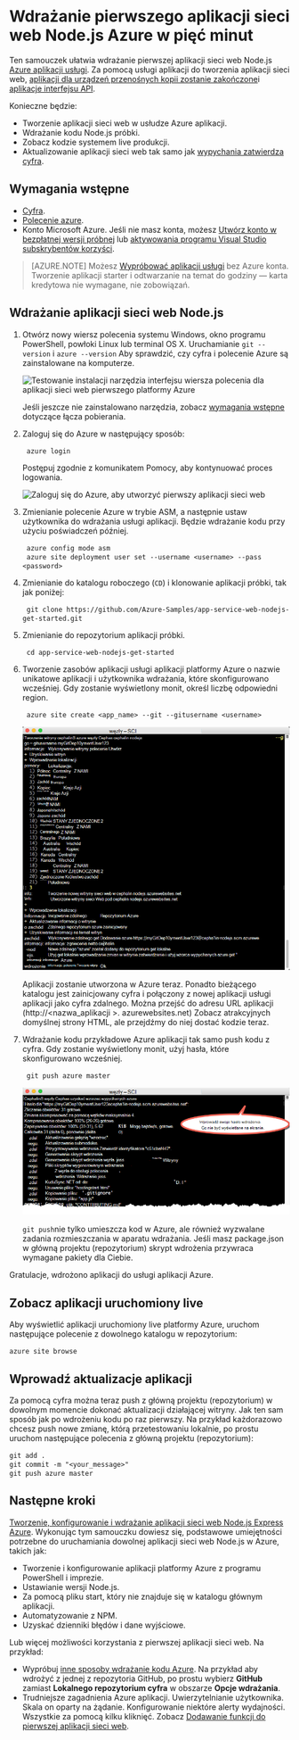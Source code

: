 <properties 
    pageTitle="Wdrażanie aplikacji sieci web Node.js Azure w pięć minut | Microsoft Azure" 
    description="Dowiedz się, jak łatwo jest uruchamianie aplikacji sieci web w aplikacji usługi wdrażając aplikacji próbki. Rozpocznij szybkie wykonanie rzeczywistego rozwoju a wyniki są od razu." 
    services="app-service\web"
    documentationCenter=""
    authors="cephalin"
    manager="wpickett"
    editor=""
/>

<tags
    ms.service="app-service-web"
    ms.workload="web"
    ms.tgt_pltfrm="na"
    ms.devlang="na"
    ms.topic="hero-article"
    ms.date="10/13/2016" 
    ms.author="cephalin"
/>
    
# <a name="deploy-your-first-nodejs-web-app-to-azure-in-five-minutes"></a>Wdrażanie pierwszego aplikacji sieci web Node.js Azure w pięć minut

Ten samouczek ułatwia wdrażanie pierwszej aplikacji sieci web Node.js [Azure aplikacji usługi](../app-service/app-service-value-prop-what-is.md).
Za pomocą usługi aplikacji do tworzenia aplikacji sieci web, [aplikacji dla urządzeń przenośnych kopii zostanie zakończone](/documentation/learning-paths/appservice-mobileapps/)i [aplikacje interfejsu API](../app-service-api/app-service-api-apps-why-best-platform.md).

Konieczne będzie: 

- Tworzenie aplikacji sieci web w usłudze Azure aplikacji.
- Wdrażanie kodu Node.js próbki.
- Zobacz kodzie systemem live produkcji.
- Aktualizowanie aplikacji sieci web tak samo jak [wypychania zatwierdza cyfra](https://git-scm.com/docs/git-push).

## <a name="prerequisites"></a>Wymagania wstępne

- [Cyfra](http://www.git-scm.com/downloads).
- [Polecenie azure](../xplat-cli-install.md).
- Konto Microsoft Azure. Jeśli nie masz konta, możesz [Utwórz konto w bezpłatnej wersji próbnej](/pricing/free-trial/?WT.mc_id=A261C142F) lub [aktywowania programu Visual Studio subskrybentów korzyści](/pricing/member-offers/msdn-benefits-details/?WT.mc_id=A261C142F).

>[AZURE.NOTE] Możesz [Wypróbować aplikacji usługi](http://go.microsoft.com/fwlink/?LinkId=523751) bez Azure konta. Tworzenie aplikacji starter i odtwarzanie na temat do godziny — karta kredytowa nie wymagane, nie zobowiązań.

## <a name="deploy-a-nodejs-web-app"></a>Wdrażanie aplikacji sieci web Node.js

1. Otwórz nowy wiersz polecenia systemu Windows, okno programu PowerShell, powłoki Linux lub terminal OS X. Uruchamianie `git --version` i `azure --version` Aby sprawdzić, czy cyfra i polecenie Azure są zainstalowane na komputerze.

    ![Testowanie instalacji narzędzia interfejsu wiersza polecenia dla aplikacji sieci web pierwszego platformy Azure](./media/app-service-web-get-started/1-test-tools.png)

    Jeśli jeszcze nie zainstalowano narzędzia, zobacz [wymagania wstępne](#Prerequisites) dotyczące łącza pobierania.

3. Zaloguj się do Azure w następujący sposób:

        azure login

    Postępuj zgodnie z komunikatem Pomocy, aby kontynuować proces logowania.

    ![Zaloguj się do Azure, aby utworzyć pierwszy aplikacji sieci web](./media/app-service-web-get-started/3-azure-login.png)

4. Zmienianie polecenie Azure w trybie ASM, a następnie ustaw użytkownika do wdrażania usługi aplikacji. Będzie wdrażanie kodu przy użyciu poświadczeń później.

        azure config mode asm
        azure site deployment user set --username <username> --pass <password>

1. Zmienianie do katalogu roboczego (`CD`) i klonowanie aplikacji próbki, tak jak poniżej:

        git clone https://github.com/Azure-Samples/app-service-web-nodejs-get-started.git

2. Zmienianie do repozytorium aplikacji próbki.

        cd app-service-web-nodejs-get-started

4. Tworzenie zasobów aplikacji usługi aplikacji platformy Azure o nazwie unikatowe aplikacji i użytkownika wdrażania, które skonfigurowano wcześniej. Gdy zostanie wyświetlony monit, określ liczbę odpowiedni region.

        azure site create <app_name> --git --gitusername <username>

    ![Tworzenie Azure zasobów dla aplikacji sieci web pierwszego platformy Azure](./media/app-service-web-get-started-languages/node-site-create.png)

    Aplikacji zostanie utworzona w Azure teraz. Ponadto bieżącego katalogu jest zainicjowany cyfra i połączony z nowej aplikacji usługi aplikacji jako cyfra zdalnego.
    Można przejść do adresu URL aplikacji (http://&lt;nazwa_aplikacji >. azurewebsites.net) Zobacz atrakcyjnych domyślnej strony HTML, ale przejdźmy do niej dostać kodzie teraz.

4. Wdrażanie kodu przykładowe Azure aplikacji tak samo push kodu z cyfra. Gdy zostanie wyświetlony monit, użyj hasła, które skonfigurowano wcześniej.

        git push azure master

    ![Kod push aplikacji sieci web pierwszego platformy Azure](./media/app-service-web-get-started-languages/node-git-push.png)

    `git push`nie tylko umieszcza kod w Azure, ale również wyzwalane zadania rozmieszczania w aparatu wdrażania. 
    Jeśli masz package.json w główną projektu (repozytorium) skrypt wdrożenia przywraca wymagane pakiety dla Ciebie. 

Gratulacje, wdrożono aplikacji do usługi aplikacji Azure.

## <a name="see-your-app-running-live"></a>Zobacz aplikacji uruchomiony live

Aby wyświetlić aplikacji uruchomiony live platformy Azure, uruchom następujące polecenie z dowolnego katalogu w repozytorium:

    azure site browse

## <a name="make-updates-to-your-app"></a>Wprowadź aktualizacje aplikacji

Za pomocą cyfra można teraz push z główną projektu (repozytorium) w dowolnym momencie dokonać aktualizacji działającej witryny. Jak ten sam sposób jak po wdrożeniu kodu po raz pierwszy. Na przykład każdorazowo chcesz push nowe zmianę, którą przetestowaniu lokalnie, po prostu uruchom następujące polecenia z główną projektu (repozytorium):

    git add .
    git commit -m "<your_message>"
    git push azure master

## <a name="next-steps"></a>Następne kroki

[Tworzenie, konfigurowanie i wdrażanie aplikacji sieci web Node.js Express Azure](app-service-web-nodejs-get-started.md). Wykonując tym samouczku dowiesz się, podstawowe umiejętności potrzebne do uruchamiania dowolnej aplikacji sieci web Node.js w Azure, takich jak:

- Tworzenie i konfigurowanie aplikacji platformy Azure z programu PowerShell i imprezie.
- Ustawianie wersji Node.js.
- Za pomocą pliku start, który nie znajduje się w katalogu głównym aplikacji.
- Automatyzowanie z NPM.
- Uzyskać dzienniki błędów i dane wyjściowe.

Lub więcej możliwości korzystania z pierwszej aplikacji sieci web. Na przykład:

- Wypróbuj [inne sposoby wdrażanie kodu Azure](../app-service-web/web-sites-deploy.md). Na przykład aby wdrożyć z jednej z repozytoria GitHub, po prostu wybierz **GitHub** zamiast **Lokalnego repozytorium cyfra** w obszarze **Opcje wdrażania**.
- Trudniejsze zagadnienia Azure aplikacji. Uwierzytelnianie użytkownika. Skala on oparty na żądanie. Konfigurowanie niektóre alerty wydajności. Wszystkie za pomocą kilku kliknięć. Zobacz [Dodawanie funkcji do pierwszej aplikacji sieci web](app-service-web-get-started-2.md).

